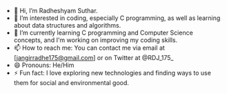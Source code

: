 - 👋 Hi, I’m Radheshyam Suthar.
- 👀 I’m interested in coding, especially C programming, as well as learning about data structures and algorithms.
- 🌱 I’m currently learning C programming and Computer Science concepts, and I'm working on improving my coding skills.
- 📫 How to reach me: You can contact me via email at [jangirradhe175@gmail.com] or on Twitter at @RDJ_175_
- 😄 Pronouns: He/Him
- ⚡ Fun fact: I love exploring new technologies and finding ways to use them for social and environmental good.
<!---
Radheshyam Suthar is a ✨ special ✨ repository because its `README.md` (this file) appears on your GitHub profile.
You can click the Preview link to take a look at your changes.
--->
